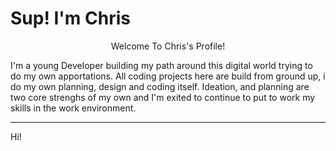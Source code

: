 # Sup! I'm Chris 

<p align="center">
  Welcome To Chris's Profile!
</p>


I'm a young Developer building my path around this digital world trying to do my own apportations. All coding projects here are build from ground up, i do my own planning, design and coding itself. Ideation, and planning are two core strenghs of my own and I'm exited to continue to put to work my skills in the work environment.

<hr>

Hi!
